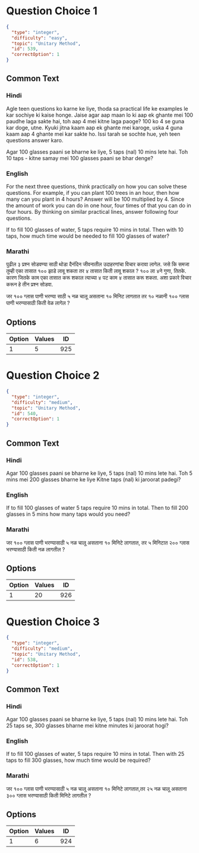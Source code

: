 
# Question Choice 1
```json
{
  "type": "integer",
  "difficulty": "easy",
  "topic": "Unitary Method",
  "id": 539,
  "correctOption": 1
}
```

## Common Text

### Hindi
Agle teen questions ko karne ke liye, thoda sa practical life ke examples le kar sochiye ki kaise honge. Jaise agar aap maan lo ki aap ek ghante mei 100 paudhe laga sakte hai, toh aap 4 mei kitne laga paoge? 100 ko 4 se guna kar doge, utne. Kyuki jitna kaam aap ek ghante mei karoge, uska 4 guna kaam aap 4 ghante mei kar sakte ho. Issi tarah se sochte hue, yeh teen questions answer karo.

Agar 100 glasses paani se bharne ke liye,
5 taps (nal) 10 mins lete hai.
Toh 10 taps - kitne samay mei
100 glasses paani se bhar denge?


### English
For the next three questions, think practically on how you can solve these questions. For example, if you can plant 100 trees in an hour, then how many can you plant in 4 hours? Answer will be 100 multiplied by 4. Since the amount of work you can do in one hour, four times of that you can do in four hours. By thinking on similar practical lines, answer following four questions.

If to fill 100 glasses of water,
5 taps require 10 mins in total.
Then with 10 taps, how much time
would be needed to fill
100 glasses of water?


### Marathi
पुढील ३ प्रश्न सोडवण्या साठी थोडा दैनंदिन जीवनातील उदाहरणांचा विचार
करावा लागेल. जसे कि समजा तुम्ही एका तासात १०० झाडे लावू शकता तर ४
तासात किती लावू शकाल ? १०० ला ४ने गुणा, तितके.
कारण जितके काम एका तासात करू शकाल त्याच्या ४ पट काम ४ तासात करू
शकता. अशा प्रकारे विचार करून हे तीन प्रश्न सोडवा.


जर १०० ग्लास पाणी भरण्या साठी ५ नळ चालू असताना १० मिनिट लागतात
तर १० नळानी १०० ग्लास पाणी भरण्यासाठी किती वेळ लागेल ?


## Options
| Option | Values | ID |
|:---|:---|:---:|
| 1 | 5 | 925 |

# Question Choice 2
```json
{
  "type": "integer",
  "difficulty": "medium",
  "topic": "Unitary Method",
  "id": 540,
  "correctOption": 1
}
```

## Common Text

### Hindi
Agar 100 glasses paani se bharne ke liye,
5 taps (nal) 10 mins lete hai.
Toh 5 mins mei 200 glasses bharne ke liye
Kitne taps (nal) ki jaroorat padegi?


### English
If to fill 100 glasses of water
5 taps require 10 mins in total.
Then to fill 200 glasses in 5 mins
how many taps would you need?


### Marathi
जर १०० ग्लास पाणी भरण्यासाठी ५ नळ चालू असताना १० मिनिटे लागतात,
तर ५ मिनिटात २०० ग्लास भरण्यासाठी किती नळ लागतील ?


## Options
| Option | Values | ID |
|:---|:---|:---:|
| 1 | 20 | 926 |

# Question Choice 3
```json
{
  "type": "integer",
  "difficulty": "medium",
  "topic": "Unitary Method",
  "id": 538,
  "correctOption": 1
}
```

## Common Text

### Hindi
Agar 100 glasses paani se bharne ke liye,
5 taps (nal) 10 mins lete hai.
Toh 25 taps se, 300 glasses bharne mei
kitne minutes ki jaroorat hogi?


### English
If to fill 100 glasses of water,
5 taps require 10 mins in total.
Then with 25 taps to fill 300 glasses,
how much time would be required?


### Marathi
जर १०० ग्लास पाणी भरण्यासाठी ५ नळ चालू असताना १० मिनिटे लागतात,तर
२५ नळ चालू असताना ३०० ग्लास भरण्यासाठी किती मिनिटे लागतील ?


## Options
| Option | Values | ID |
|:---|:---|:---:|
| 1 | 6 | 924 |
